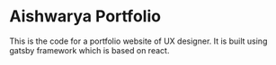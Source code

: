 # Aishwarya Portfolio
This is the code for a portfolio website of UX designer. It is built using gatsby framework which is based on react.
